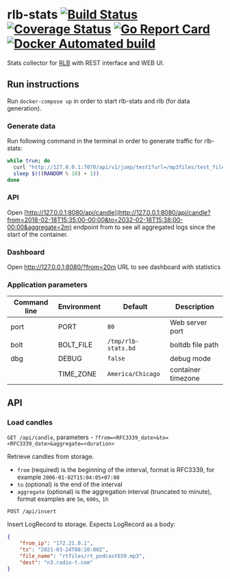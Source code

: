 # rlb-stats [![Build Status](https://github.com/umputun/rlb-stats/workflows/CI%20Build/badge.svg)](https://github.com/umputun/rlb-stats/actions?query=workflow%3A%22CI+Build%22) [![Coverage Status](https://coveralls.io/repos/github/umputun/rlb-stats/badge.svg?branch=master)](https://coveralls.io/github/umputun/rlb-stats?branch=master) [![Go Report Card](https://goreportcard.com/badge/github.com/umputun/rlb-stats)](https://goreportcard.com/report/github.com/umputun/rlb-stats) [![Docker Automated build](https://img.shields.io/docker/automated/jrottenberg/ffmpeg.svg)](https://hub.docker.com/r/umputun/rlb-stats/)

Stats collector for [RLB](https://github.com/umputun/rlb) with REST interface and WEB UI.

## Run instructions

Run `docker-compose up` in order to start rlb-stats and rlb (for data generation).

### Generate data

Run following command in the terminal in order to generate traffic for rlb-stats:

```sh
while true; do
  curl "http://127.0.0.1:7070/api/v1/jump/test1?url=/mp3files/test_file_$(((RANDOM % 10) + 1)).mp3" >/dev/null 2>&1
  sleep $(((RANDOM % 10) + 1))
done
```


### API

Open [http://127.0.0.1:8080/api/candle](http://127.0.0.1:8080/api/candle?from=2018-02-18T15:35:00-00:00&to=2032-02-18T15:38:00-00:00&aggregate=2m)
endpoint from to see all aggregated logs since the start of the container.

### Dashboard
Open http://127.0.0.1:8080/?from=20m URL to see dashboard with statistics

### Application parameters

| Command line   | Environment    | Default                       | Description                     |
| ---------------| ---------------| ------------------------------| ------------------------------- |
| port           | PORT           | `80`                          | Web server port                 |
| bolt           | BOLT_FILE      | `/tmp/rlb-stats.bd`           | boltdb file path                |
| dbg            | DEBUG          | `false`                       | debug mode                      |
|                | TIME_ZONE      | `America/Chicago`             | container timezone              |

## API

### Load candles

`GET /api/candle`, parameters - `?from=<RFC3339_date>&to=<RFC3339_date>&aggregate=<duration>`

Retrieve candles from storage.
- `from` (required) is the beginning of the interval, format is RFC3339, for example `2006-01-02T15:04:05+07:00`
- `to` (optional) is the end of the interval
- `aggregate` (optional) is the aggregation interval (truncated to minute), format examples are `5m`, `600s`, `1h`

`POST /api/insert`

Insert LogRecord to storage. Expects LogRecord as a body:
```json
{
	"from_ip": "172.21.0.1",
	"ts": "2021-03-24T08:20:00Z",
	"file_name": "rtfiles/rt_podcast659.mp3",
	"dest": "n3.radio-t.com"
}
```
